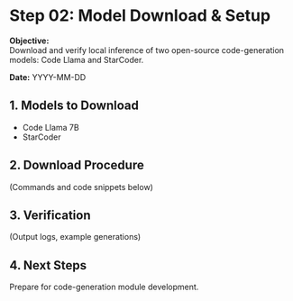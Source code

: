 # Step 02: Model Download & Setup

**Objective:**  
Download and verify local inference of two open-source code-generation models: Code Llama and StarCoder.

**Date:** YYYY-MM-DD

## 1. Models to Download  
- Code Llama 7B  
- StarCoder

## 2. Download Procedure  
(Commands and code snippets below)

## 3. Verification  
(Output logs, example generations)

## 4. Next Steps  
Prepare for code-generation module development.
